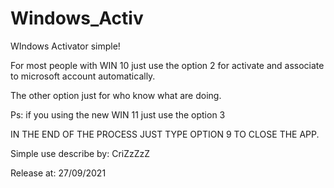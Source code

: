 # Windows_Activ
WIndows Activator simple! 

For most people with WIN 10 just use the option 2 for activate and associate to microsoft account automatically.

The other option just for who know what are doing.

Ps: if you using the new WIN 11 just use the option 3

IN THE END OF THE PROCESS JUST TYPE OPTION 9 TO CLOSE THE APP.

Simple use describe by: CriZzZzZ

Release at: 27/09/2021
